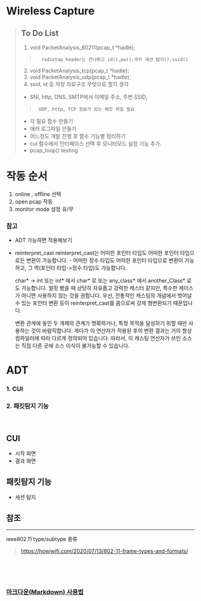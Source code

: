 # Wireless Capture

> ## To Do List
> 1. void PacketAnalysis_80211(pcap_t *hadle);
>>       radiotap header는 건너뛰고 id(),pw(),쿠키 세션 탐지(),ssid()
> 2. void PacketAnalysis_tcp(pcap_t *hadle);
> 3. void PacketAnalysis_udp(pcap_t *hadle);
> 4. ssid, id 등 저장 자료구조 무엇으로 할지 생각
>
> - SNI, http, DNS, SMTP에서 이메일 주소, 주변 SSID, 
>>      UDP, http, TCP 정보가 있는 패킷 파일 필요
> - 각 필요 함수 만들기
> - 애러 로그파일 만들기
> - 어느정도 개발 진행 후 함수 기능별 정리하기
> - cui 함수에서 인터페이스 선택 후 모니터모드 설정 기능 추가.
> - pcap_loop() testing

# 작동 순서
1. online , offline 선택
2. open pcap 작동
3. monitor mode 설정 유/무 


### 참고
- ADT 가능하면 적용해보기
- reinterpret_cast
    reinterpret_cast는 어떠한 포인터 타입도 어떠한 포인터 타입으로든 변환이 가능합니다. - 어떠한 정수 타입도 어떠한 포인터 타입으로 변환이 가능하고, 그 역(포인터 타입->정수 타입)도 가능합니다.

    char* -> int 또는 int* 에서 char* 로 또는 any_class* 에서 another_Class* 로도 가능합니다. 얼핏 봤을 때 상당히 자유롭고 강력한 캐스터 같지만, 특수한 케이스가 아니면 사용하지 않는 것을 권합니다.
    우선, 전통적인 캐스팅의 개념에서 벗어날 수 있는 포인터 변환 등이 reinterpret_cast를 씀으로써 강제 형변환되기 때문입니다.

    변환 관계에 놓인 두 개체의 관계가 명확하거나, 특정 목적을 달성하기 위할 때만 사용하는 것이 바람직합니다. 게다가 이 연산자가 적용된 후의 변환 결과는 거의 항상 컴파일러에 따라 다르게 정의되어 있습니다. 따라서, 이 캐스팅 연산자가 쓰인 소스는 직접 다른 곳에 소스 이식이 불가능할 수 있습니다.


# ADT 
### 1. CUI 
### 2. 패킷탐지 기능

<br>

## CUI
- 시작 화면
- 결과 화면

## 패킷탐지 기능
- 세션 탐지


## 참조
- - - - -
ieee802.11 type/subtype 종류
> https://howiwifi.com/2020/07/13/802-11-frame-types-and-formats/

<br><br><br>
### [마크다운(Markdown) 사용법][git]

> [git]: https://gist.github.com/ihoneymon/652be052a0727ad59601 "Go google"
